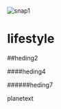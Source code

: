 ![snap1](https://user-images.githubusercontent.com/115445763/195398315-1c07a591-6c18-4c8c-898f-3d756cd059a9.png)
# lifestyle

##heding2

####heding4

######heding7

planetext
